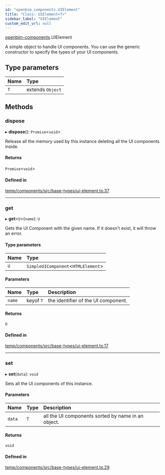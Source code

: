 ```yaml
---
id: "openbim_components.UIElement"
title: "Class: UIElement<T>"
sidebar_label: "UIElement"
custom_edit_url: null
---
```


[openbim-components](../modules/openbim_components.md).UIElement

A simple object to handle UI components. You can use the generic constructor
to specify the types of your UI components.

## Type parameters

| Name | Type |
| :------ | :------ |
| `T` | extends `Object` |

## Methods

### dispose

▸ **dispose**(): `Promise`<`void`\>

Release all the memory used by this instance deleting all the UI components
inside.

#### Returns

`Promise`<`void`\>

#### Defined in

[temp/components/src/base-types/ui-element.ts:37](https://github.com/IFCjs/components/blob/0c38d20/src/base-types/ui-element.ts#L37)

___

### get

▸ **get**<`U`\>(`name`): `U`

Gets the UI Component with the given name. If it doesn't exist, it will
throw an error.

#### Type parameters

| Name | Type |
| :------ | :------ |
| `U` | `SimpleUIComponent`<`HTMLElement`\> |

#### Parameters

| Name | Type | Description |
| :------ | :------ | :------ |
| `name` | keyof `T` | the identifier of the UI component. |

#### Returns

`U`

#### Defined in

[temp/components/src/base-types/ui-element.ts:17](https://github.com/IFCjs/components/blob/0c38d20/src/base-types/ui-element.ts#L17)

___

### set

▸ **set**(`data`): `void`

Sets all the UI components of this instance.

#### Parameters

| Name | Type | Description |
| :------ | :------ | :------ |
| `data` | `T` | all the UI components sorted by name in an object. |

#### Returns

`void`

#### Defined in

[temp/components/src/base-types/ui-element.ts:29](https://github.com/IFCjs/components/blob/0c38d20/src/base-types/ui-element.ts#L29)
